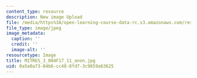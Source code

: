 ```yaml
---
content_type: resource
description: New image Upload
file: /media/https%3A/open-learning-course-data-rc.s3.amazonaws.com/res-3-004-visualizing-materials-science-fall-2017/0a5a0a7384b6cc488fd73c9859a63625_MITRES_3_004F17_11_anon.jpg
file_type: image/jpeg
image_metadata:
  caption: ''
  credit: ''
  image-alt: ''
resourcetype: Image
title: MITRES_3_004F17_11_anon.jpg
uid: 0a5a0a73-84b6-cc48-8fd7-3c9859a63625
---
```

